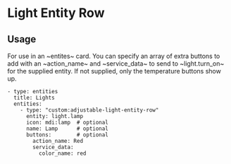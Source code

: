 # Light Entity Row

## Usage

For use in an ~entites~ card. You can specify an array of extra
buttons to add with an ~action_name~ and ~service_data~ to send to
~light.turn_on~ for the supplied entity. If not supplied, only the
temperature buttons show up.

```
- type: entities
  title: Lights
  entities:
    - type: "custom:adjustable-light-entity-row"
      entity: light.lamp
      icon: mdi:lamp  # optional
      name: Lamp      # optional
      buttons:        # optional
        action_name: Red
        service_data:
          color_name: red
```

